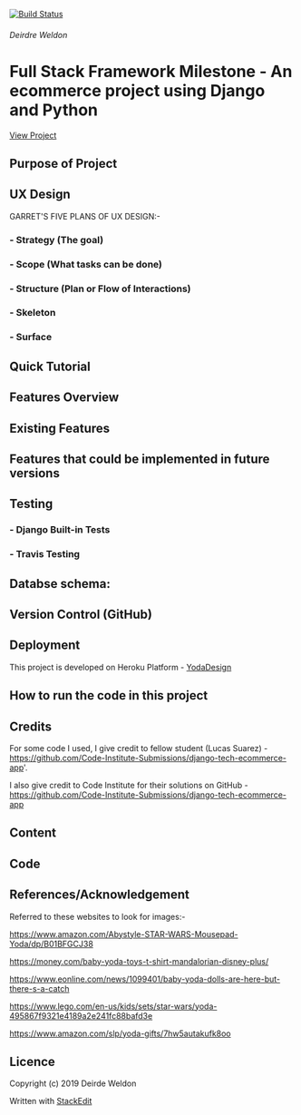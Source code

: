 
[![Build Status](https://travis-ci.org/Deirdre18/yoda-design-ecommerce-app-Milestone4-project.svg?branch=master)](https://travis-ci.org/Deirdre18/yoda-design-ecommerce-app-Milestone4-project)

<h6>Deirdre Weldon</h6>

<h1>Full Stack Framework Milestone - An ecommerce project using Django and Python</h1>

[View Project](https://yoda-design.herokuapp.com/)

## **Purpose of Project**


## **UX Design**


GARRET'S FIVE PLANS OF UX DESIGN:-

### - Strategy (The goal)

### - Scope (What tasks can be done)

### - Structure (Plan or Flow of Interactions)

### - Skeleton

### - Surface

## **Quick Tutorial**

## **Features Overview**

## **Existing Features**

## **Features that could be implemented in future versions**

## **Testing**

### - Django Built-in Tests

### - Travis Testing

## **Databse schema**:

## **Version Control (GitHub)**

## **Deployment**

This project is developed on Heroku Platform - [YodaDesign](https://yoda-design.herokuapp.com/)

## **How to run the code in this project**

## **Credits**

For some code I used, I give credit to fellow student (Lucas Suarez) -https://github.com/Code-Institute-Submissions/django-tech-ecommerce-app'.

I also give credit to Code Institute for their solutions on GitHub - https://github.com/Code-Institute-Submissions/django-tech-ecommerce-app

## **Content**

## **Code**

## **References/Acknowledgement**
Referred to these websites to look for images:-

https://www.amazon.com/Abystyle-STAR-WARS-Mousepad-Yoda/dp/B01BFGCJ38

https://money.com/baby-yoda-toys-t-shirt-mandalorian-disney-plus/

https://www.eonline.com/news/1099401/baby-yoda-dolls-are-here-but-there-s-a-catch

https://www.lego.com/en-us/kids/sets/star-wars/yoda-495867f9321e4189a2e241fc88bafd3e

https://www.amazon.com/slp/yoda-gifts/7hw5autakufk8oo


## Licence
Copyright (c) 2019 Deirde Weldon

Written with [StackEdit](https://stackedit.io/)
